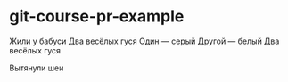 # git-course-pr-example

<!-- Первому зашедшему: тут странные знаки в конце строки. Надо поправить. И отформатировать cтишки как код. Этот комментарий потом убрать. -->

Жили у бабуси
Два весёлых гуся
Один — серый 
Другой — белый 
Два весёлых гуся

Вытянули шеи

